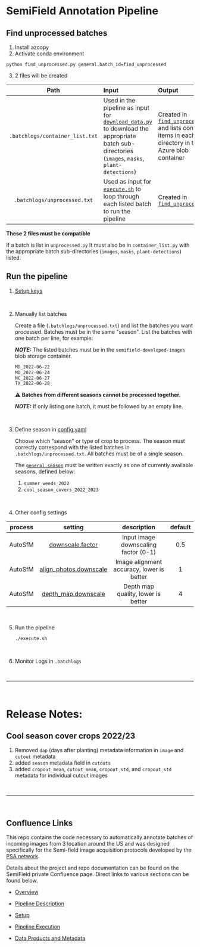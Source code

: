 
# SemiField Annotation Pipeline

## Find unprocessed batches

1. Install azcopy
2. Activate conda environment

```
python find_unprocessed.py general.batch_id=find_unprocessed
```

3. 2 files will be created

| Path | Input | Output |
| :---: |:--- | :--- | 
`.batchlogs/container_list.txt` | Used in the pipeline as input for [`download_data.py`](./move_data/download_data.py#L14) to download the appropriate batch sub-directories (`images`, `masks`, `plant-detections`) | Created in [`find_unprocessed.py`](./find_unprocessed.py#L14) and lists container items in each batch directory in the Azure blob container | 
`.batchlogs/unprocessed.txt` | Used as input for [`execute.sh`](./conf/asfm/asfm.yaml#L41) to loop through each listed batch to run the pipeline | Created in [`find_unprocessed.py`](./find_unprocessed.py) |

**These 2 files must be compatible**

If a batch is list in `unprocessed.py` It must also be in `container_list.py` with the appropriate batch sub-directories (`images`, `masks`, `plant-detections`) listed.

## Run the pipeline

1. [Setup keys](./keys/README.md)

<br>

2. Manually list batches

    Create a file (`.batchlogs/unprocessed.txt`) and list the batches you want processed. Batches must be in the same "season". List the batches with one batch per line, for example:

    **_NOTE:_**  The listed batches must be in the `semifield-developed-images` blob storage container.

    ```txt
    MD_2022-06-22
    MD_2022-06-24
    NC_2022-06-27
    TX_2022-06-28
    ```

    :warning: **Batches from different seasons cannot be processed together.** 

    **_NOTE:_**  If only listing one batch, it must be followed by an empty line.

<br>

3. Define season in [config.yaml](./conf/config.yaml#L25)

    Choose which "season" or type of crop to process. The season must correctly correspond with the listed batches in `.batchlogs/unprocessed.txt`. All batches must be of a single season.

    The [`general.season`](./conf/config.yaml#L25) must be written exactly as one of currently available seasons, defined below:

    1. `summer_weeds_2022`
    2. `cool_season_covers_2022_2023`
 
 <br>

4. Other config settings
    
| process | setting | description | default
| :---: | :---: | :---: | :---: |
AutoSfM | [downscale.factor](./conf/asfm/asfm.yaml#L38) | Input image downscaling factor (0-1) | 0.5
AutoSfM | [align_photos.downscale](./conf/asfm/asfm.yaml#L41) |  Image alignment accuracy, lower is better | 1
AutoSfM | [depth_map.downscale](./conf/asfm/asfm.yaml#L46) |  Depth map quality, lower is better | 4

<br>

5. Run the pipeline

    ```shell
    ./execute.sh
    ```
<br>

6. Monitor Logs in `.batchlogs`

<br>

-----

<br>

# Release Notes:

## Cool season cover crops 2022/23

1. Removed `dap` (days after planting) metadata information in `image` and `cutout` metadata
2. added `season` metadata field in `cutouts`
3. added `cropout_mean`, `cutout_mean`, `cropout_std`, and `cropout_std` metadata for individual cutout images


<br>

-----

<br>

## Confluence Links

This repo contains the code necessary to automatically annotate batches of incoming images from 3 location around the US and was designed specifically for the Semi-field image acquisition protocols developed by the [PSA network](https://www.precisionsustainableag.org/).

Details about the project and repo documentation can be found on the SemiField private Confluence page. Direct links to various sections can be found below.

- [Overview](https://precision-sustainable-ag.atlassian.net/l/cp/KvWLivGW)
  
- [Pipeline Description](https://precision-sustainable-ag.atlassian.net/wiki/spaces/SAP/pages/151945228/Pipeline+Description)
    
- [Setup](https://precision-sustainable-ag.atlassian.net/wiki/spaces/SAP/pages/152077232/Setup)
  
- [Pipeline Execution](https://precision-sustainable-ag.atlassian.net/wiki/spaces/SAP/pages/153911297/Pipeline+Execution)
  
- [Data Products and Metadata](https://precision-sustainable-ag.atlassian.net/wiki/spaces/SAP/pages/159711242/Data+Products+and+Metadata)